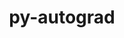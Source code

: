 ---
title: "py-autograd"
layout: cache
categories: [package, develop]
meta: {"compilers": ["gcc@=11.4.0", "gcc@=9.4.0", "oneapi@=2024.2.1"], "num_specs": 12, "num_specs_by_stack": {"e4s": 5, "e4s-neoverse_v1": 2, "e4s-oneapi": 4, "e4s-power": 1, "root": 12}, "oss": ["ubuntu20.04", "ubuntu22.04"], "platforms": ["linux"], "stacks": ["e4s", "e4s-neoverse_v1", "e4s-oneapi", "e4s-power", "root"], "targets": ["neoverse_v1", "ppc64le", "x86_64_v3"], "versions": ["1.6.2"]}
spec_details: [{"compiler": "gcc@=9.4.0", "hash": "y5w5jfxoseaspfm5kkfzkzkmh3b4z2ol", "os": "ubuntu20.04", "platform": "linux", "size": "-", "stacks": ["e4s-power", "root"], "tarball": "https://binaries.spack.io/develop/build_cache/linux-ubuntu20.04-ppc64le/gcc-9.4.0/py-autograd-1.6.2/linux-ubuntu20.04-ppc64le-gcc-9.4.0-py-autograd-1.6.2-y5w5jfxoseaspfm5kkfzkzkmh3b4z2ol.spack", "target": "ppc64le", "variants": ["build_system=python_pip"], "versions": ["1.6.2"]}, {"compiler": "gcc@=11.4.0", "hash": "r2cpruaqhhl6lq2pxylus7jdl3id7yoz", "os": "ubuntu22.04", "platform": "linux", "size": "-", "stacks": ["e4s-neoverse_v1", "root"], "tarball": "https://binaries.spack.io/develop/build_cache/linux-ubuntu22.04-neoverse_v1/gcc-11.4.0/py-autograd-1.6.2/linux-ubuntu22.04-neoverse_v1-gcc-11.4.0-py-autograd-1.6.2-r2cpruaqhhl6lq2pxylus7jdl3id7yoz.spack", "target": "neoverse_v1", "variants": ["build_system=python_pip"], "versions": ["1.6.2"]}, {"compiler": "gcc@=11.4.0", "hash": "unzca2ba5px4xrg6nkvczinss5wmglc5", "os": "ubuntu22.04", "platform": "linux", "size": "-", "stacks": ["e4s-neoverse_v1", "root"], "tarball": "https://binaries.spack.io/develop/build_cache/linux-ubuntu22.04-neoverse_v1/gcc-11.4.0/py-autograd-1.6.2/linux-ubuntu22.04-neoverse_v1-gcc-11.4.0-py-autograd-1.6.2-unzca2ba5px4xrg6nkvczinss5wmglc5.spack", "target": "neoverse_v1", "variants": ["build_system=python_pip"], "versions": ["1.6.2"]}, {"compiler": "gcc@=11.4.0", "hash": "xhf5gcreh5mk73um4wel626vsjhk7fii", "os": "ubuntu22.04", "platform": "linux", "size": "-", "stacks": ["e4s", "root"], "tarball": "https://binaries.spack.io/develop/build_cache/linux-ubuntu22.04-x86_64_v3/gcc-11.4.0/py-autograd-1.6.2/linux-ubuntu22.04-x86_64_v3-gcc-11.4.0-py-autograd-1.6.2-xhf5gcreh5mk73um4wel626vsjhk7fii.spack", "target": "x86_64_v3", "variants": ["build_system=python_pip"], "versions": ["1.6.2"]}, {"compiler": "gcc@=11.4.0", "hash": "ajcrlitmiq6s6lcn7v44ry25xmaisdcm", "os": "ubuntu22.04", "platform": "linux", "size": "-", "stacks": ["e4s", "root"], "tarball": "https://binaries.spack.io/develop/build_cache/linux-ubuntu22.04-x86_64_v3/gcc-11.4.0/py-autograd-1.6.2/linux-ubuntu22.04-x86_64_v3-gcc-11.4.0-py-autograd-1.6.2-ajcrlitmiq6s6lcn7v44ry25xmaisdcm.spack", "target": "x86_64_v3", "variants": ["build_system=python_pip"], "versions": ["1.6.2"]}, {"compiler": "gcc@=11.4.0", "hash": "fem42hh6tahtrxhj2aby5sm2f7pg6rgc", "os": "ubuntu22.04", "platform": "linux", "size": "-", "stacks": ["e4s", "root"], "tarball": "https://binaries.spack.io/develop/build_cache/linux-ubuntu22.04-x86_64_v3/gcc-11.4.0/py-autograd-1.6.2/linux-ubuntu22.04-x86_64_v3-gcc-11.4.0-py-autograd-1.6.2-fem42hh6tahtrxhj2aby5sm2f7pg6rgc.spack", "target": "x86_64_v3", "variants": ["build_system=python_pip"], "versions": ["1.6.2"]}, {"compiler": "gcc@=11.4.0", "hash": "nrqax24fdfnecl37bqx64u4nm7wk6tbj", "os": "ubuntu22.04", "platform": "linux", "size": "-", "stacks": ["e4s", "root"], "tarball": "https://binaries.spack.io/develop/build_cache/linux-ubuntu22.04-x86_64_v3/gcc-11.4.0/py-autograd-1.6.2/linux-ubuntu22.04-x86_64_v3-gcc-11.4.0-py-autograd-1.6.2-nrqax24fdfnecl37bqx64u4nm7wk6tbj.spack", "target": "x86_64_v3", "variants": ["build_system=python_pip"], "versions": ["1.6.2"]}, {"compiler": "gcc@=11.4.0", "hash": "tldzcpuohxisg3437rizr2gjdbq57rqs", "os": "ubuntu22.04", "platform": "linux", "size": "-", "stacks": ["e4s", "root"], "tarball": "https://binaries.spack.io/develop/build_cache/linux-ubuntu22.04-x86_64_v3/gcc-11.4.0/py-autograd-1.6.2/linux-ubuntu22.04-x86_64_v3-gcc-11.4.0-py-autograd-1.6.2-tldzcpuohxisg3437rizr2gjdbq57rqs.spack", "target": "x86_64_v3", "variants": ["build_system=python_pip"], "versions": ["1.6.2"]}, {"compiler": "oneapi@=2024.2.1", "hash": "oti2dcrpfhddnzhqg64nlp25xqnocs52", "os": "ubuntu22.04", "platform": "linux", "size": "-", "stacks": ["e4s-oneapi", "root"], "tarball": "https://binaries.spack.io/develop/build_cache/linux-ubuntu22.04-x86_64_v3/oneapi-2024.2.1/py-autograd-1.6.2/linux-ubuntu22.04-x86_64_v3-oneapi-2024.2.1-py-autograd-1.6.2-oti2dcrpfhddnzhqg64nlp25xqnocs52.spack", "target": "x86_64_v3", "variants": ["build_system=python_pip"], "versions": ["1.6.2"]}, {"compiler": "oneapi@=2024.2.1", "hash": "rjfeldaekazoninayzkwsmskes4cqoks", "os": "ubuntu22.04", "platform": "linux", "size": "-", "stacks": ["e4s-oneapi", "root"], "tarball": "https://binaries.spack.io/develop/build_cache/linux-ubuntu22.04-x86_64_v3/oneapi-2024.2.1/py-autograd-1.6.2/linux-ubuntu22.04-x86_64_v3-oneapi-2024.2.1-py-autograd-1.6.2-rjfeldaekazoninayzkwsmskes4cqoks.spack", "target": "x86_64_v3", "variants": ["build_system=python_pip"], "versions": ["1.6.2"]}, {"compiler": "oneapi@=2024.2.1", "hash": "2qlewh6ulh6l436pohpjcptgbu57rvt2", "os": "ubuntu22.04", "platform": "linux", "size": "-", "stacks": ["e4s-oneapi", "root"], "tarball": "https://binaries.spack.io/develop/build_cache/linux-ubuntu22.04-x86_64_v3/oneapi-2024.2.1/py-autograd-1.6.2/linux-ubuntu22.04-x86_64_v3-oneapi-2024.2.1-py-autograd-1.6.2-2qlewh6ulh6l436pohpjcptgbu57rvt2.spack", "target": "x86_64_v3", "variants": ["build_system=python_pip"], "versions": ["1.6.2"]}, {"compiler": "oneapi@=2024.2.1", "hash": "5bn5t2jm2u4352aakw7yjgttdmnzjm7a", "os": "ubuntu22.04", "platform": "linux", "size": "-", "stacks": ["e4s-oneapi", "root"], "tarball": "https://binaries.spack.io/develop/build_cache/linux-ubuntu22.04-x86_64_v3/oneapi-2024.2.1/py-autograd-1.6.2/linux-ubuntu22.04-x86_64_v3-oneapi-2024.2.1-py-autograd-1.6.2-5bn5t2jm2u4352aakw7yjgttdmnzjm7a.spack", "target": "x86_64_v3", "variants": ["build_system=python_pip"], "versions": ["1.6.2"]}]
---
